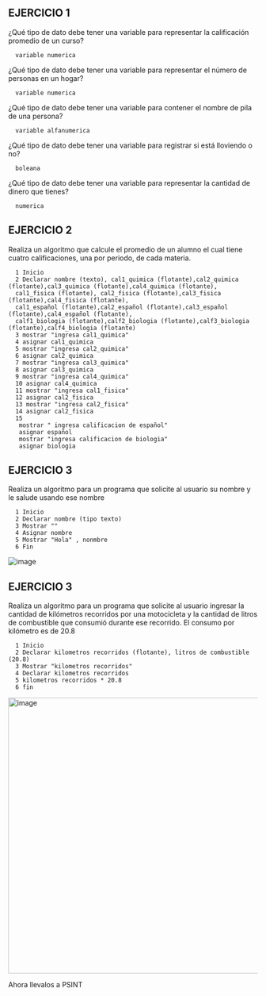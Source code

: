 ## EJERCICIO 1

¿Qué tipo de dato debe tener una variable para representar la calificación promedio de un
curso?

      variable numerica

¿Qué tipo de dato debe tener una variable para representar el número de personas en un
hogar?

      variable numerica

¿Qué tipo de dato debe tener una variable para contener el nombre de pila de una persona?

      variable alfanumerica

¿Qué tipo de dato debe tener una variable para registrar si está lloviendo o no?

      boleana

¿Qué tipo de dato debe tener una variable para representar la cantidad de dinero que
tienes?

      numerica
      
## EJERCICIO 2

Realiza un algoritmo que calcule el promedio de un alumno el cual tiene cuatro calificaciones, una por periodo, de cada materia.

      1 Inicio 
      2 Declarar nombre (texto), cal1_quimica (flotante),cal2_quimica (flotante),cal3_quimica (flotante),cal4_quimica (flotante), 
      cal1_fisica (flotante), cal2_fisica (flotante),cal3_fisica (flotante),cal4_fisica (flotante),
      cal1_español (flotante),cal2_español (flotante),cal3_español (flotante),cal4_español (flotante),
      calf1_biologia (flotante),calf2_biologia (flotante),calf3_biologia (flotante),calf4_biologia (flotante)
      3 mostrar "ingresa cal1_quimica"
      4 asignar cal1_quimica
      5 mostrar "ingresa cal2_quimica"
      6 asignar cal2_quimica
      7 mostrar "ingresa cal3_quimica"
      8 asignar cal3_quimica
      9 mostrar "ingresa cal4_quimica"
      10 asignar cal4_quimica
      11 mostrar "ingresa cal1_fisica"
      12 asignar cal2_fisica
      13 mostrar "ingresa cal2_fisica"
      14 asignar cal2_fisica
      15 
       mostrar " ingresa calificacion de español"
       asignar español
       mostrar "ingresa calificacion de biologia"
       asignar biologia 
      
## EJERCICIO 3

Realiza un algoritmo para un programa que solicite al usuario su nombre y le salude usando ese nombre

      1 Inicio 
      2 Declarar nombre (tipo texto)
      3 Mostrar ""
      4 Asignar nombre
      5 Mostrar "Hola" , nonmbre
      6 Fin
      
 ![image](https://user-images.githubusercontent.com/113805099/192121790-36718122-690e-41a2-b927-229c1460f640.png)



## EJERCICIO 3

Realiza un algoritmo para  un programa que solicite al usuario ingresar la cantidad de kilómetros recorridos por una motocicleta y la cantidad de litros de combustible que consumió durante ese recorrido. El consumo por kilómetro es de 20.8

      1 Inicio 
      2 Declarar kilometros recorridos (flotante), litros de combustible (20.8)
      3 Mostrar "kilometros recorridos"
      4 Declarar kilometros recorridos 
      5 kilometros recorridos * 20.8
      6 fin
      
<img width="556" alt="image" src="https://user-images.githubusercontent.com/113805099/193098177-afd8dba3-c4cd-43ee-8d2d-01b037ece3ce.png">

Ahora llevalos a PSINT
